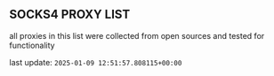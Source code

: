 ## SOCKS4 PROXY LIST

all proxies in this list were collected from open sources and tested for functionality

last update: `2025-01-09 12:51:57.808115+00:00`
